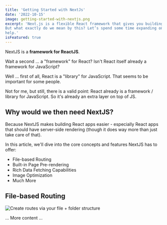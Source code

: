 ```yaml
---
title: 'Getting Started with NextJs'
date: '2022-10-15'
image: getting-started-with-nextjs.png
excerpt: 'Next.js is a flexible React framework that gives you building blocks to create fast web applications.
But what exactly do we mean by this? Let’s spend some time expanding on what React and Next.js are and how they can
help.'
isFeatured: true
--- 
```

NextJS is a **framework for ReactJS**.

Wait a second ... a "framework" for React? Isn't React itself already a framework for JavaScript?

Well ... first of all, React is a "library" for JavaScript. That seems to be important for some people.

Not for me, but still, there is a valid point: React already is a framework / library for JavaScript. So it's already an extra layer on top of JS.

## Why would we then need NextJS?

Because NextJS makes building React apps easier - especially React apps that should have server-side rendering (though it does way more than just take care of that).

In this article, we'll dive into the core concepts and features NextJS has to offer:

- File-based Routing
- Built-in Page Pre-rendering
- Rich Data Fetching Capabilities
- Image Optimization
- Much More

## File-based Routing

![Create routes via your file + folder structure](nextjs-file-based-routing.png)

... More content ...